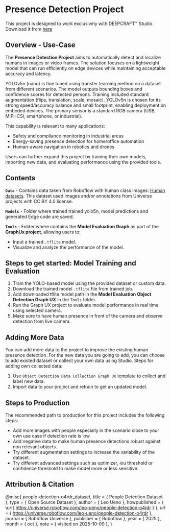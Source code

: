 ﻿# Presence Detection Project

This project is designed to work exclusively with DEEPCRAFT™ Studio. Download it from [here](https://softwaretools.infineon.com/assets/com.ifx.tb.tool.deepcraftstudio)

## Overview - Use-Case

The **Presence Detection Project** aims to automatically detect and localize humans in images or video frames. The solution focuses on a lightweight model that can run efficiently on edge devices while maintaining acceptable accuracy and latency.

YOLOv5n (nano) is fine tuned using transfer learning method on a dataset from different scenarios. The model outputs bounding boxes and confidence scores for detected persons. Training included standard augmentation (flips, translation, scale, mosaic). YOLOv5n is chosen for its strong speed/accuracy balance and small footprint, enabling deployment on embeded devices. The primary sensor is a standard RGB camera (USB, MIPI-CSI, smartphone, or industrial).

This capability is relevant to many applications: 
- Safety and compliance monitoring in industrial areas
- Energy-saving presence detection for home/office automation
- Human-aware navigation in robotics and drones

Users can further expand this project by training their own models, importing new data, and evaluating performance using the provided tools.


## Contents

**`Data`** 	- Contains data taken from Roboflow with human class images: [Human datasets](https://universe.roboflow.com/leo-ueno/people-detection-o4rdr/dataset/1). This dataset used images and/or annotations from Universe projects with CC BY 4.0 license.

**`Models`** - Folder where trained trained yolo5n, model predictions and generated Edge code are saved. 

**`Tools`**	- Folder where contains the **Model Evaluation Graph** as part of the **GraphUx project**, allowing users to:
  - Input a trained `.tflite` model.
  - Visualize and analyze the performance of the model.


## Steps to get started: Model Training and Evaluation
  
   1. Train the YOLO-based model using the provided dataset or custom data.
   2. Download the trained model `.tflite` file from trained job. 
   3. Add downloaded tflite model path in the **Model Evaluation Object Detection Graph UX** in the `Tools` folder.
   4. Run the Graph UX project to evaluate model performance in real time using selected camera.
   5. Make sure to have human presence in front of the camera and observe detection from live camera.

## Adding More Data

You can add more data to the project to improve the existing human presence detection. For the new data you are going to add, you can choose to add existed dataset or collect your own data using Studio. 
Steps for adding own collected data: 
 1. Use `Object Detection Data Collection Graph UX` template to collect and label new data.
 2. Import data to your project and retrain to get an updated model.
 

## Steps to Production

The recommended path to production for this project includes the following steps:
- Add more images with people especially in the scenario close to your own use case if detection rate is low.
- Add negative data to make human presence detections robust against non relevant objects.
- Try different augmentation settings to increase the variability of the dataset.
- Try different advanced settings such as optimizer,  iou threshold or confidence threshold to make model more or less sensitive.

## Attribution & Citation
@misc{
people-detection-o4rdr_dataset,
title = { People Detection Dataset },
type = { Open Source Dataset },
author = { Leo Ueno },
howpublished = { \url{ https://universe.roboflow.com/leo-ueno/people-detection-o4rdr } },
url = { https://universe.roboflow.com/leo-ueno/people-detection-o4rdr },
journal = { Roboflow Universe },
publisher = { Roboflow },
year = { 2025 },
month = { oct },
note = { visited on 2025-10-09 },
}
